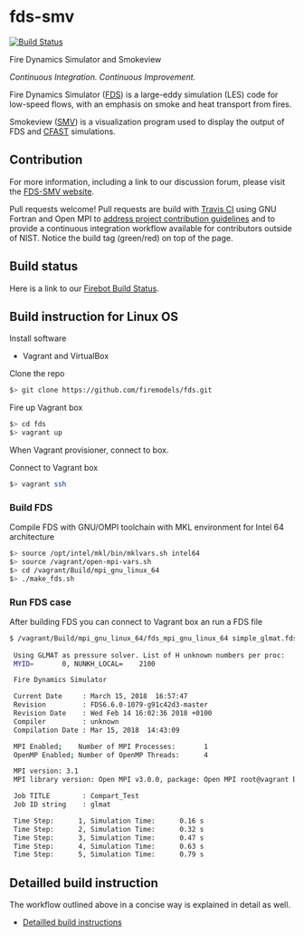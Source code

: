 # fds-smv

[![Build Status](https://travis-ci.org/saschagottfried/fds.svg?branch=master)](https://travis-ci.org/saschagottfried/fds)

Fire Dynamics Simulator and Smokeview

*Continuous Integration. Continuous Improvement.*

Fire Dynamics Simulator ([FDS](https://github.com/firemodels/fds)) is a large-eddy simulation (LES) code for low-speed flows, with an emphasis on smoke and heat transport from fires.

Smokeview ([SMV](https://github.com/firemodels/smv)) is a visualization program used to display the output of FDS and [CFAST](https://github.com/firemodels/cfast) simulations.

## Contribution

For more information, including a link to our discussion forum, please visit the [FDS-SMV website](https://pages.nist.gov/fds-smv/).

Pull requests welcome! 
Pull requests are build with [Travis CI](https://travis-ci.org/saschagottfried/fds) using GNU Fortran and Open MPI to [address project contribution guidelines](https://github.com/firemodels/fds/wiki/Developer-Commit-Guidelines#when-should-i-submit-a-pull-request) and to provide a continuous integration workflow available for contributors outside of NIST. Notice the build tag (green/red) on top of the page.

## Build status

Here is a link to our [Firebot Build Status](https://pages.nist.gov/fds-smv/firebot_status.html).

## Build instruction for Linux OS

Install software

- Vagrant and VirtualBox

Clone the repo

```bash
$> git clone https://github.com/firemodels/fds.git
```

Fire up Vagrant box

```bash
$> cd fds
$> vagrant up
```

When Vagrant provisioner, connect to box.

Connect to Vagrant box

```bash
$> vagrant ssh
```

### Build FDS

Compile FDS with GNU/OMPI toolchain with MKL environment for Intel 64 architecture

```bash
$> source /opt/intel/mkl/bin/mklvars.sh intel64
$> source /vagrant/open-mpi-vars.sh
$> cd /vagrant/Build/mpi_gnu_linux_64
$> ./make_fds.sh
```

### Run FDS case

After building FDS you can connect to Vagrant box an run a FDS file

```bash
$ /vagrant/Build/mpi_gnu_linux_64/fds_mpi_gnu_linux_64 simple_glmat.fds
  
 Using GLMAT as pressure solver. List of H unknown numbers per proc:
 MYID=       0, NUNKH_LOCAL=    2100

 Fire Dynamics Simulator

 Current Date     : March 15, 2018  16:57:47
 Revision         : FDS6.6.0-1079-g91c42d3-master
 Revision Date    : Wed Feb 14 16:02:36 2018 +0100
 Compiler         : unknown
 Compilation Date : Mar 15, 2018  14:43:09

 MPI Enabled;    Number of MPI Processes:       1
 OpenMP Enabled; Number of OpenMP Threads:      4

 MPI version: 3.1
 MPI library version: Open MPI v3.0.0, package: Open MPI root@vagrant Distribution, ident: 3.0.0, repo rev: v3.0.0, Sep 12, 2017

 Job TITLE        : Compart_Test
 Job ID string    : glmat

 Time Step:      1, Simulation Time:      0.16 s
 Time Step:      2, Simulation Time:      0.32 s
 Time Step:      3, Simulation Time:      0.47 s
 Time Step:      4, Simulation Time:      0.63 s
 Time Step:      5, Simulation Time:      0.79 s
```

## Detailled build instruction

The workflow outlined above in a concise way is explained in detail as well.

- [Detailled build instructions](vagrant.md)